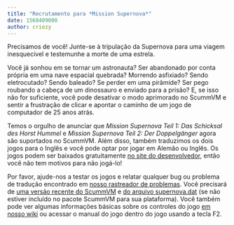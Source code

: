 ```yaml
---
title: "Recrutamento para *Mission Supernova*"
date: 1568409000
author: criezy
---
```


Precisamos de você! Junte-se à tripulação da Supernova para uma viagem inesquecível e testemunhe a morte de uma estrela.

Você já sonhou em se tornar um astronauta? Ser abandonado por conta própria em uma nave espacial quebrada? Morrendo asfixiado? Sendo eletrocutado? Sendo baleado? Se perder em uma pirâmide? Ser pego roubando a cabeça de um dinossauro e enviado para a prisão? E, se isso não for suficiente, você pode desativar o modo aprimorado no ScummVM e sentir a frustração de clicar e apontar o caminho de um jogo de computador de 25 anos atrás.

Temos o orgulho de anunciar que *Mission Supernova Teil 1: Das Schicksal des Horst Hummel* e *Mission Supernova Teil 2: Der Doppelgänger* agora são suportados no ScummVM. Além disso, também traduzimos os dois jogos para o Inglês e você pode optar por jogar em Alemão ou Inglês. Os jogos podem ser baixados gratuitamente [no site do desenvolvedor](http://outpost.simplicity.de/), então você não tem motivos para não jogá-lo!

Por favor, ajude-nos a testar os jogos e relatar qualquer bug ou problema de tradução encontrado em [nosso rastreador de problemas](https://bugs.scummvm.org/). Você precisará de [uma versão recente do ScummVM](https://buildbot.scummvm.org/builds.html) e [do arquivo supernova.dat](https://github.com/scummvm/scummvm/blob/master/dists/engine-data/supernova.dat) (se não estiver incluído no pacote ScummVM para sua plataforma). Você também pode ver algumas informações básicas sobre os controles do jogo [em nosso wiki](https://wiki.scummvm.org/index.php?title=Mission_Supernova#Controls) ou acessar o manual do jogo dentro do jogo usando a tecla F2.

